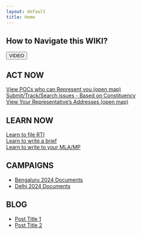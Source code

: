 ```yaml
---
layout: default
title: Home
---
```


<div class="section" id="navigate-wiki">
  <h2>How to Navigate this WIKI?</h2>
  <button>VIDEO</button>
</div>

<div class="section" id="act-now">
  <h2>ACT NOW</h2>
  <div class="grid">
    <div class="card"><a href="/find-poc/">View POCs who can Represent you (open map)</a></div>
    <div class="card"><a href="/submit-issue/">Submit/Track/Search issues - Based on Constituency</a></div>
    <div class="card"><a href="/map-of-mps/">View Your Representative’s Addresses (open map)</a></div>
  </div>
</div>

<div class="section" id="learn-now">
  <h2>LEARN NOW</h2>
  <div class="grid">
    <div class="card"><a href="/learn/file-rti/">Learn to file RTI</a></div>
    <div class="card"><a href="/learn/write-brief/">Learn to write a brief</a></div>
    <div class="card"><a href="/learn/write-mla-mp/">Learn to write to your MLA/MP</a></div>
  </div>
</div>

<div class="section" id="campaigns">
  <h2>CAMPAIGNS</h2>
  <ul>
    <li><a href="/documents/_bengaluru_2024/">Bengaluru 2024 Documents</a></li>
    <li><a href="/documents/_delhi_2024/">Delhi 2024 Documents</a></li>
  </ul>
</div>

<div class="section" id="blog">
  <h2>BLOG</h2>
  <ul>
    <li><a href="/blog/post1/">Post Title 1</a></li>
    <li><a href="/blog/post2/">Post Title 2</a></li>
  </ul>
</div>
